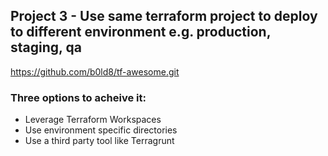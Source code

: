 ## Project 3 - Use same terraform project to deploy to different environment e.g. production, staging, qa

https://github.com/b0ld8/tf-awesome.git


### Three options to acheive it:
- Leverage Terraform Workspaces
- Use environment specific directories
- Use a third party tool like Terragrunt